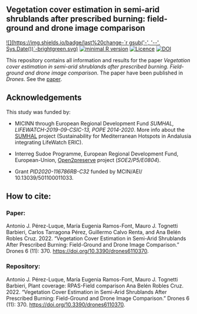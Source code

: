 ## Vegetation cover estimation in semi-arid shrublands after prescribed burning: field-ground and drone image comparison

[![](https://img.shields.io/badge/last%20change-`r gsub('-', '--', Sys.Date())`-brightgreen.svg)](https://github.com/serpam/rpasveg_alcontar/commits/master) [![minimal R version](https://img.shields.io/badge/R%3E%3D-4.2.1-brightgreen.svg)](https://cran.r-project.org/) [![Licence](https://img.shields.io/github/license/mashape/apistatus.svg)](http://choosealicense.com/licenses/mit/) [![DOI](https://zenodo.org/badge/541528099.svg)](https://zenodo.org/badge/latestdoi/541528099)


This repository contains all information and results for the paper 
*Vegetation cover estimation in semi-arid shrublands after prescribed burning. Field-ground and drone image comparison*. The paper have been published in *Drones*. See the [paper](https://doi.org/10.3390/drones6110370).


## Acknowledgements 
This study was funded by: 

* MICINN through European Regional Development Fund *SUMHAL, LIFEWATCH-2019-09-CSIC-13, POPE 2014-2020*. More info about the [SUMHAL](https://lifewatcheric-sumhal.csic.es/) project (Sustainability for Mediterranean Hotspots in Andalusia integrating LifeWatch ERIC).  

* Interreg Sudoe Programme, European Regional Development Fund, European-Union, [Open2preserve](https://open2preserve.eu/) project (*SOE2/P5/E0804*). 

* Grant *PID2020-116786RB-C32* funded by MCIN/AEI/ 10.13039/501100011033. 

## How to cite: 

### Paper: 
Antonio J. Pérez-Luque, María Eugenia Ramos-Font, Mauro J. Tognetti Barbieri, Carlos Tarragona Pérez, Guillermo Calvo Renta, and Ana Belén Robles Cruz. 2022. “Vegetation Cover Estimation in Semi-Arid Shrublands After Prescribed Burning: Field-Ground and Drone Image Comparison.” Drones 6 (11): 370. https://doi.org/10.3390/drones6110370.

### Repository: 
Antonio J. Pérez-Luque, María Eugenia Ramos-Font, Mauro J. Tognetti Barbieri, Plant coverage: RPAS-Field comparison Ana Belén Robles Cruz. 2022. “Vegetation Cover Estimation in Semi-Arid Shrublands After Prescribed Burning: Field-Ground and Drone Image Comparison.” Drones 6 (11): 370. https://doi.org/10.3390/drones6110370.